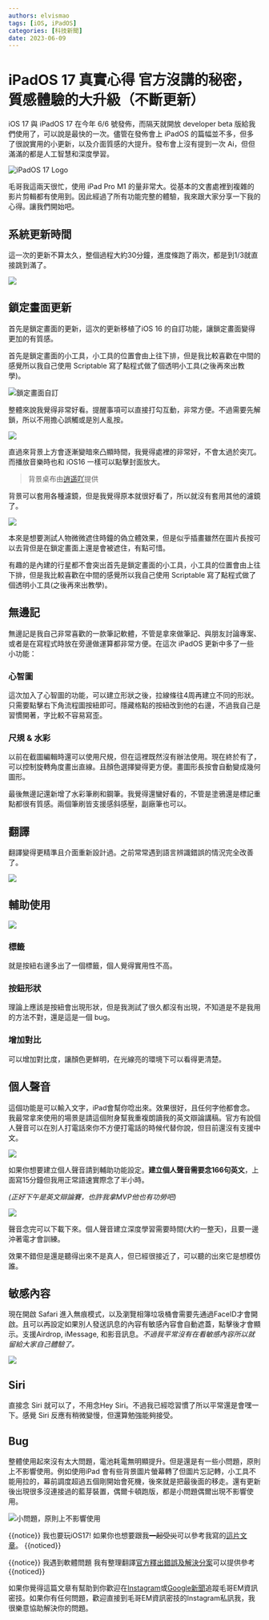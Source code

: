 ```yaml
---
authors: elvismao
tags: [iOS, iPadOS]
categories: [科技新聞]
date: 2023-06-09
---
```


# iPadOS 17 真實心得 官方沒講的秘密，質感體驗的大升級（不斷更新）

iOS 17 與 iPadOS 17 在今年 6/6 號發佈，而隔天就開放 developer beta 版給我們使用了，可以說是最快的一次。儘管在發佈會上 iPadOS 的篇幅並不多，但多了很說實用的小更新，以及介面質感的大提升。發布會上沒有提到一次 Ai，但但滿滿的都是人工智慧和深度學習。

![iPadOS 17 Logo](https://upload.wikimedia.org/wikipedia/commons/thumb/8/8b/IPadOS_17_logo.png/170px-IPadOS_17_logo.png)

毛哥我這兩天很忙，使用 iPad Pro M1 的量非常大。從基本的文書處裡到複雜的影片剪輯都有使用到。因此經過了所有功能完整的體驗，我來跟大家分享一下我的心得。讓我們開始吧。

## 系統更新時間

這一次的更新不算太久，整個過程大約30分鐘，進度條跑了兩次，都是到1/3就直接跳到滿了。

![](0.webp)

## 鎖定畫面更新

首先是鎖定畫面的更新，這次的更新移植了iOS 16 的自訂功能，讓鎖定畫面變得更加的有質感。

首先是鎖定畫面的小工具，小工具的位置會由上往下排，但是我比較喜歡在中間的感覺所以我自己使用 Scriptable 寫了點程式做了個透明小工具(之後再來出教學)。

![鎖定畫面自訂](1.webp)

整體來說我覺得非常好看。提醒事項可以直接打勾互動，非常方便。不過需要先解鎖，所以不用擔心誤觸或是別人亂按。

![](6.webp)

直過來背景上方會逐漸變暗來凸顯時間，我覺得處裡的非常好，不會太過於突兀。而播放音樂時也和 iOS16 一樣可以點擊封面放大。

> 背景桌布由[逍遥吖](https://twitter.com/X1aoyaoya)提供

背景可以套用各種濾鏡，但是我覺得原本就很好看了，所以就沒有套用其他的濾鏡了。

![](2.webp)

本來是想要測試人物微微遮住時鐘的偽立體效果，但是似乎插畫雖然在圖片長按可以去背但是在鎖定畫面上還是會被遮住，有點可惜。

有趣的是內建的行星都不會突出首先是鎖定畫面的小工具，小工具的位置會由上往下排，但是我比較喜歡在中間的感覺所以我自己使用 Scriptable 寫了點程式做了個透明小工具(之後再來出教學)。

## 無邊記

無邊記是我自己非常喜歡的一款筆記軟體，不管是拿來做筆記、與朋友討論專案、或者是在寫程式時放在旁邊做運算都非常方便。在這次 iPadOS 更新中多了一些小功能：

### 心智圖

這次加入了心智圖的功能，可以建立形狀之後，拉線條往4周再建立不同的形狀。只需要點擊右下角流程圖按紐即可。隱藏格點的按紐改到他的右邊，不過我自己是習慣開著，字比較不容易寫歪。

### 尺規 & 水彩

以前在截圖編輯時還可以使用尺規，但在這裡既然沒有辦法使用。現在終於有了，可以控制旋轉角度畫出直線。且顏色選擇變得更方便。畫圖形長按會自動變成幾何圖形。

最後無邊記還新增了水彩筆刷和鋼筆。我覺得還蠻好看的，不管是塗鴉還是標記重點都很有質感。兩個筆刷皆支援感斜感壓，副廠筆也可以。

## 翻譯

翻譯變得更精準且介面重新設計過。之前常常遇到語言辨識錯誤的情況完全改善了。

![](10.webp)

## 輔助使用

![](11.webp)

### 標籤

就是按紐右邊多出了一個標籤，個人覺得實用性不高。

### 按鈕形狀

理論上應該是按紐會出現形狀，但是我測試了很久都沒有出現，不知道是不是我用的方法不對，還是這是一個 bug。

### 增加對比

可以增加對比度，讓顏色更鮮明，在光線亮的環境下可以看得更清楚。

## 個人聲音

這個功能是可以輸入文字，iPad會幫你唸出來。效果很好，且任何字他都會念。我最常拿來使用的場景是請這個附身幫我重複朗讀我的英文辯論講稿。官方有說個人聲音可以在別人打電話來你不方便打電話的時候代替你說，但目前還沒有支援中文。

![](13.webp)

如果你想要建立個人聲音請到輔助功能設定。**建立個人聲音需要念166句英文**，上面寫15分鐘但我用正常語速實際念了半小時。

_(正好下午是英文辯論賽，也許我拿MVP他也有功勞吧)_

![](12.webp)

聲音念完可以下載下來。個人聲音建立深度學習需要時間(大約一整天)，且要一邊沖著電才會訓練。

效果不錯但是還是聽得出來不是真人，但已經很接近了，可以聽的出來它是想模仿誰。

## 敏感內容

現在開啟 Safari 進入無痕模式，以及瀏覽相簿垃圾桶會需要先通過FaceID才會開啟。且可以再設定如果別人發送訊息的內容有敏感內容會自動遮蓋，點擊後才會顯示。支援Airdrop, iMessage, 和影音訊息。_不過我平常沒有在看敏感內容所以就留給大家自己體驗了。_

![](14.webp)

## Siri

直接念 Siri 就可以了，不用念Hey Siri。不過我已經唸習慣了所以平常還是會嘿一下。感覺 Siri 反應有稍微變慢，但還算勉強能夠接受。

## Bug

整體使用起來沒有太大問題，電池耗電無明顯提升。但是還是有一些小問題，原則上不影響使用。例如使用iPad 會有些背景圖片螢幕轉了但圖片忘記轉，小工具不能用拉的，幕前調度超過五個剛開始會死機，後來就是把最後面的移走。還有更新後出現很多沒連接過的藍芽裝置，偶爾卡頓跑版，都是小問題偶爾出現不影響使用。

![小問題，原則上不影響使用](15.webp)

{{notice}}
我也要玩iOS17!
如果你也想要跟我~~一起受災~~可以參考我寫的[這片文章](https://emtech.cc/post/apple-beta/)。
{{noticed}}

{{notice}}
我遇到軟體問題
我有整理翻譯[官方釋出錯誤及解決分案](https://em-tec.github.io/post/ios17-problem/)可以提供參考
{{noticed}}

如果你覺得這篇文章有幫助到你歡迎在[Instagram](https://instagram.com/em.tec.blog)或[Google新聞](https://news.google.com/s/CBIwgtnWzKAB?sceid=TW:zh-Hant&sceid=TW:zh-Hant&r=11&oc=1)追蹤毛哥EM資訊密技。如果你有任何問題，歡迎直接到毛哥EM資訊密技的Instagram私訊我，我很樂意協助解決你的問題。
